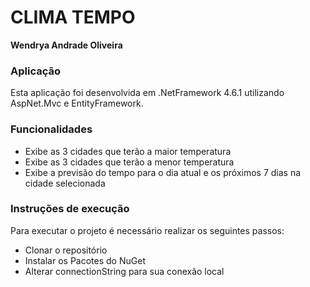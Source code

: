 # CLIMA TEMPO

**Wendrya Andrade Oliveira**

### Aplicação

Esta aplicação foi desenvolvida em .NetFramework 4.6.1 utilizando AspNet.Mvc e EntityFramework.

### Funcionalidades

- Exibe as 3 cidades que terão a maior temperatura
- Exibe as 3 cidades que terão a menor temperatura
- Exibe a previsão do tempo para o dia atual e os próximos 7 dias na cidade selecionada

### Instruções de execução

Para executar o projeto é necessário realizar os seguintes passos:
- Clonar o repositório
- Instalar os Pacotes do NuGet
- Alterar connectionString para sua conexão local